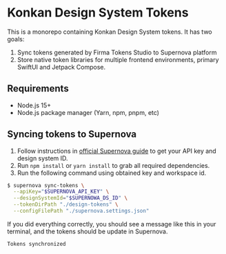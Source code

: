 # Konkan Design System Tokens

This is a monorepo containing Konkan Design System tokens. It has two goals:

1. Sync tokens generated by Firma Tokens Studio to Supernova platform
2. Store native token libraries for multiple frontend environments, primary SwiftUI and Jetpack Compose.

## Requirements

- Node.js 15+
- Node.js package manager (Yarn, npm, pnpm, etc)

## Syncing tokens to Supernova

1. Follow instructions in [official Supernova guide](https://github.com/Supernova-Studio/cli/blob/main/docs/figma-tokens-sync.md) to get your API key and design system ID.
2. Run `npm install` or `yarn install` to grab all required dependencies.
3. Run the following command using obtained key and workspace id.

```sh
$ supernova sync-tokens \
  --apiKey="$SUPERNOVA_API_KEY" \
  --designSystemId="$SUPERNOWA_DS_ID" \
  --tokenDirPath "./design-tokens" \
  --configFilePath "./supernova.settings.json"
```

If you did everything correctly, you should see a message like this in your terminal, and the tokens should be update in Supernova.

```
Tokens synchronized
```
